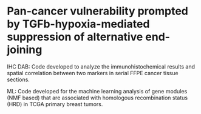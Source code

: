 # Pan-cancer vulnerability prompted by TGFb-hypoxia-mediated suppression of alternative end-joining

IHC DAB: Code developed to analyze the immunohistochemical results and spatial correlation between two markers in serial FFPE cancer tissue sections.

ML: Code developed for the machine learning analysis of gene modules (NMF based) that are associated with homologous recombination status (HRD) in TCGA primary breast tumors.

